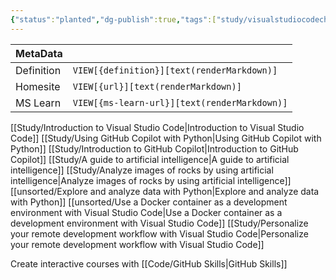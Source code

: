 ```yaml
---
{"status":"planted","dg-publish":true,"tags":["study/visualstudiocodechallenge"],"creation_date":"2024-05-10 08:28","definition":"undefined","ms-learn-url":"undefined","url":"undefined","aliases":null,"permalink":"/study/visual-studio-code-day-skills-challenge/","dgPassFrontmatter":true}
---
```



| MetaData   |                                              |
| ---------- | -------------------------------------------- |
| Definition | `VIEW[{definition}][text(renderMarkdown)]`   |
| Homesite   | `VIEW[{url}][text(renderMarkdown)]`          |
| MS Learn   | `VIEW[{ms-learn-url}][text(renderMarkdown)]` |

[[Study/Introduction to Visual Studio Code\|Introduction to Visual Studio Code]]
[[Study/Using GitHub Copilot with Python\|Using GitHub Copilot with Python]]
[[Study/Introduction to GitHub Copilot\|Introduction to GitHub Copilot]]
[[Study/A guide to artificial intelligence\|A guide to artificial intelligence]]
[[Study/Analyze images of rocks by using artificial intelligence\|Analyze images of rocks by using artificial intelligence]]
[[unsorted/Explore and analyze data with Python\|Explore and analyze data with Python]]
[[unsorted/Use a Docker container as a development environment with Visual Studio Code\|Use a Docker container as a development environment with Visual Studio Code]]
[[Study/Personalize your remote development workflow with Visual Studio Code\|Personalize your remote development workflow with Visual Studio Code]]



Create interactive courses with  [[Code/GitHub Skills\|GitHub Skills]]


